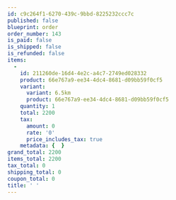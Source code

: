```yaml
---
id: c9c264f1-6270-439c-9bbd-8225232ccc7c
published: false
blueprint: order
order_number: 143
is_paid: false
is_shipped: false
is_refunded: false
items:
  -
    id: 211260de-16d4-4e2c-a4c7-2749ed028332
    product: 66e767a9-ee34-4dc4-8681-d09bb59f0cf5
    variant:
      variant: 6.5km
      product: 66e767a9-ee34-4dc4-8681-d09bb59f0cf5
    quantity: 1
    total: 2200
    tax:
      amount: 0
      rate: '0'
      price_includes_tax: true
    metadata: {  }
grand_total: 2200
items_total: 2200
tax_total: 0
shipping_total: 0
coupon_total: 0
title: ' '
---
```

